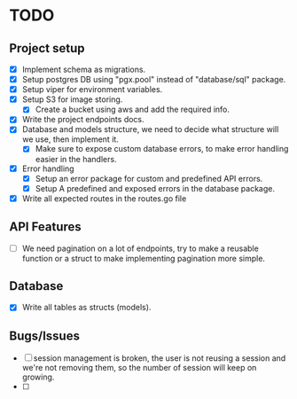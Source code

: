 # TODO

## Project setup

- [x] Implement schema as migrations.
- [x] Setup postgres DB using "pgx.pool" instead of "database/sql" package.
- [x] Setup viper for environment variables.
- [x] Setup S3 for image storing.
  - [x] Create a bucket using aws and add the required info.
- [x] Write the project endpoints docs.
- [x] Database and models structure, we need to decide what structure will we use, then implement it.
  - [x] Make sure to expose custom database errors, to make error handling easier in the handlers.
- [x] Error handling
  - [x] Setup an error package for custom and predefined API errors.
  - [x] Setup A predefined and exposed errors in the database package.
- [x] Write all expected routes in the routes.go file

## API Features

- [ ] We need pagination on a lot of endpoints, try to make a reusable function or a struct to make implementing pagination more simple.

## Database

- [x] Write all tables as structs (models).

## Bugs/Issues

- [ ] session management is broken, the user is not reusing a session and we're not removing them, so the number of session will keep on growing.
- [ ]
